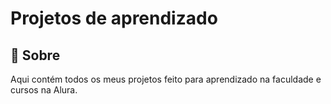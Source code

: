 <h1>Projetos de aprendizado</h1>

<h2>📌 Sobre</h2>
<p>Aqui contém todos os meus projetos feito para aprendizado na faculdade e cursos na Alura.</p>
